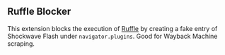 ## Ruffle Blocker

This extension blocks the execution of [Ruffle](https://ruffle.rs/) by creating a fake entry of Shockwave Flash under `navigator.plugins`. Good for Wayback Machine scraping. 